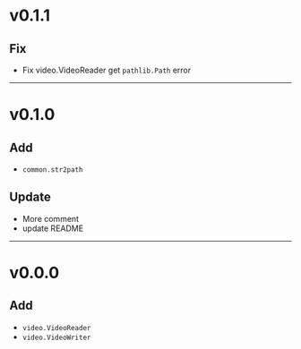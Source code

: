 # v0.1.1

## Fix

- Fix video.VideoReader get `pathlib.Path` error

---

# v0.1.0

## Add

- `common.str2path`

## Update

- More comment
- update README

---

# v0.0.0

## Add

- `video.VideoReader`
- `video.VideoWriter`
